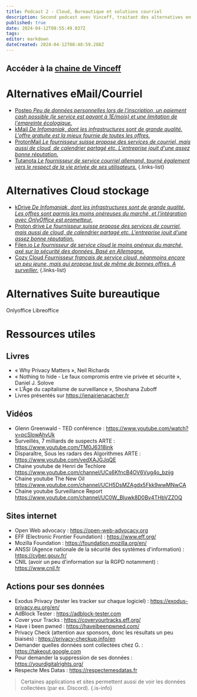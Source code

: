```yaml
---
title: Podcast 2 - Cloud, Bureautique et solutions courriel
description: Second podcast avec Vinceff, traitant des alternatives en terme de bureautique pour notre vie privée et sécurité en ligne...
published: true
date: 2024-04-12T08:55:49.037Z
tags: 
editor: markdown
dateCreated: 2024-04-12T08:48:59.288Z
---
```


## Accéder à la [chaine de Vinceff](https://www.youtube.com/channel/UCu6YaQSJf6gUzAoszZniJ8g)


# Alternatives eMail/Courriel

- [Posteo *Peu de données personnelles lors de l'inscription, un paiement cash possible (le service est payant à 1E/mois) et une limitation de l'empreinte écologique.*](https://posteo.de/fr)
- [kMail *De Infomaniak, dont les infrastructures sont de grande qualité. L'offre gratuite est la mieux fournie de toutes les offres.*](https://www.infomaniak.com/fr/hebergement/service-mail)
- [ProtonMail *Le fournisseur suisse propose des services de courriel, mais aussi de cloud, de calendrier partagé etc. L'entreprise jouit d'une assez bonne réputation.*](https://www.proton.me/fr/mail)
- [Tutanota *Le fournisseur de service courriel allemand, tourné également vers le respect de la vie privée de ses utilisateurs.*](https://tuta.com/fr)
{.links-list}

# Alternatives Cloud stockage

- [kDrive *De Infomaniak, dont les infrastructures sont de grande qualité. Les offres sont parmis les moins onéreuses du marché, et l'intégration avec OnlyOffice est prometteur.*](https://www.infomaniak.com/fr/kdrive)
- [Proton drive *Le fournisseur suisse propose des services de courriel, mais aussi de cloud, de calendrier partagé etc. L'entreprise jouit d'une assez bonne réputation.*](https://proton.me/fr/drive)
- [Filen.io *Le fournisseur de service cloud le moins onéreux du marché, axé sur la sécurité des données. Basé en Allemagne.*](https://filen.io/)
- [Cozy Cloud *Fournisseur français de service cloud, néanmoins encore un peu jeune, mais qui propose tout de même de bonnes offres. A surveiller.*](https://cozy.io/fr/ )
{.links-list}


# Alternatives Suite bureautique

Onlyoffice 
Libreoffice 



# Ressources utiles
## Livres
- « Why Privacy Matters », Neil Richards
- « Nothing to hide - Le faux compromis entre vie privée et sécurité », Daniel J. Solove
- « L’Âge du capitalisme de surveillance », Shoshana Zuboff
- Livres présentés sur 
https://jenairienacacher.fr

## Vidéos
- Glenn Greenwald - TED conférence : 
https://www.youtube.com/watch?v=pcSlowAhvUk
- Surveillés, 7 milliards de suspects ARTE : 
https://www.youtube.com/TM0J6318ink
- Disparaître, Sous les radars des Algorithmes ARTE : 
https://www.youtube.com/vedXAJGJqQE
- Chaine youtube de Henri de Techlore
https://www.youtube.com/channel/UCs6KfncB4OV6Vug4o_bzijg
- Chaine youtube The New Oil
https://www.youtube.com/channel/UCH5DsMZAgdx5Fkk9wwMNwCA
- Chaine youtube Surveillance Report
https://www.youtube.com/channel/UC0W_BIuwk8D0Bv4THbVZZOQ

## Sites internet
- Open Web advocacy : 
https://open-web-advocacy.org
- EFF (Electronic Frontier Foundation) : 
https://www.eff.org/
- Mozilla Foundation : 
https://foundation.mozilla.org/en/
- ANSSI (Agence nationale de la sécurité des systèmes d'information) : 
https://cyber.gouv.fr/
- CNIL (avoir un peu d'information sur la RGPD notamment) : 
https://www.cnil.fr

## Actions pour ses données
- Exodus Privacy (tester les tracker sur chaque logiciel) : 
https://exodus-privacy.eu.org/en/
- AdBlock Tester : 
https://adblock-tester.com
- Cover your Tracks : 
https://coveryourtracks.eff.org/
- Have i been pwned : 
https://haveibeenpwned.com/
- Privacy Check (attention aux sponsors, donc les résultats un peu biaisés) : 
https://privacy-checkup.info/en
- Demander quelles données sont collectées chez G. : 
https://takeout.google.com
- Pour demander la suppression de ses données : 
https://yourdigitalrights.org/
- Respecte Mes Datas : 
https://respectemesdatas.fr

> Certaines applications et sites permettent aussi de voir les données collectées (par ex. Discord).
{.is-info}